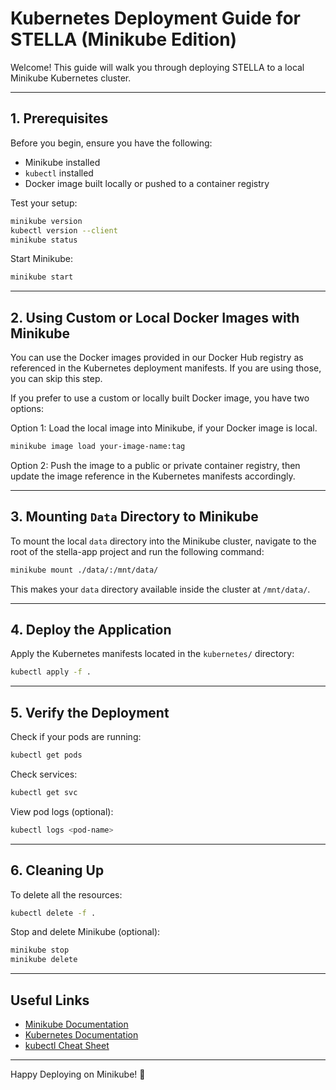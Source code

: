 # Kubernetes Deployment Guide for STELLA (Minikube Edition)

Welcome! This guide will walk you through deploying STELLA to a local Minikube Kubernetes cluster.

---

## 1. Prerequisites

Before you begin, ensure you have the following:

- Minikube installed
- `kubectl` installed
- Docker image built locally or pushed to a container registry

Test your setup:

```bash
minikube version
kubectl version --client
minikube status
```

Start Minikube:

```bash
minikube start
```

---

## 2. Using Custom or Local Docker Images with Minikube

You can use the Docker images provided in our Docker Hub registry as referenced in the Kubernetes deployment manifests. If you are using those, you can skip this step.

If you prefer to use a custom or locally built Docker image, you have two options:

Option 1: Load the local image into Minikube, if your Docker image is local.

```bash
minikube image load your-image-name:tag
```

Option 2: Push the image to a public or private container registry, then update the image reference in the Kubernetes manifests accordingly.

---

## 3. Mounting `Data` Directory to Minikube

To mount the local `data` directory into the Minikube cluster, navigate to the root of the stella-app project and run the following command:


```bash
minikube mount ./data/:/mnt/data/
```

This makes your `data` directory available inside the cluster at `/mnt/data/`.

---

## 4. Deploy the Application

Apply the Kubernetes manifests located in the `kubernetes/` directory:

```bash
kubectl apply -f .
```

---


## 5. Verify the Deployment

Check if your pods are running:

```bash
kubectl get pods
```

Check services:

```bash
kubectl get svc
```

View pod logs (optional):

```bash
kubectl logs <pod-name>
```

---

## 6. Cleaning Up

To delete all the resources:

```bash
kubectl delete -f .
```

Stop and delete Minikube (optional):

```bash
minikube stop
minikube delete
```

---

## Useful Links

- [Minikube Documentation](https://minikube.sigs.k8s.io/docs/)
- [Kubernetes Documentation](https://kubernetes.io/docs/)
- [kubectl Cheat Sheet](https://kubernetes.io/docs/reference/kubectl/cheatsheet/)

---

Happy Deploying on Minikube! :rocket:

